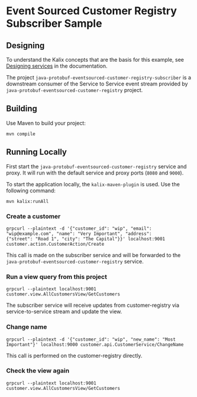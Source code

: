 # Event Sourced Customer Registry Subscriber Sample

## Designing

To understand the Kalix concepts that are the basis for this example, see [Designing services](https://docs.kalix.io/java/development-process.html) in the documentation.

The project `java-protobuf-eventsourced-customer-registry-subscriber` is a downstream consumer of the Service to Service event stream provided by `java-protobuf-eventsourced-customer-registry` project.

## Building

Use Maven to build your project:

```shell
mvn compile
```

## Running Locally

First start the `java-protobuf-eventsourced-customer-registry` service and proxy. It will run with the default service and proxy ports (`8080` and `9000`).

To start the application locally, the `kalix-maven-plugin` is used. Use the following command:

```shell
mvn kalix:runAll
```

### Create a customer

```shell
grpcurl --plaintext -d '{"customer_id": "wip", "email": "wip@example.com", "name": "Very Important", "address": 
{"street": "Road 1", "city": "The Capital"}}' localhost:9001  customer.action.CustomerAction/Create
```

This call is made on the subscriber service and will be forwarded to the 
`java-protobuf-eventsourced-customer-registry` service.

### Run a view query from this project

```shell
grpcurl --plaintext localhost:9001 customer.view.AllCustomersView/GetCustomers
```

The subscriber service will receive updates from customer-registry via service-to-service stream and update the view.

### Change name

```shell
grpcurl --plaintext -d '{"customer_id": "wip", "new_name": "Most Important"}' localhost:9000 customer.api.CustomerService/ChangeName
```

This call is performed on the customer-registry directly. 
  
### Check the view again

```shell
grpcurl --plaintext localhost:9001 customer.view.AllCustomersView/GetCustomers
```
